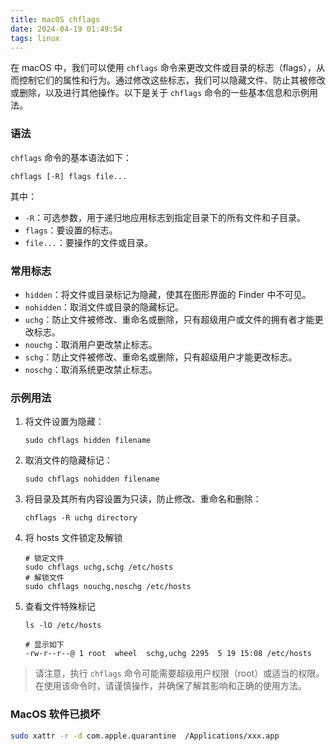 ```yaml
---
title: macOS chflags
date: 2024-04-19 01:49:54
tags: linux
---
```


在 macOS 中，我们可以使用 `chflags` 命令来更改文件或目录的标志（flags），从而控制它们的属性和行为。通过修改这些标志，我们可以隐藏文件、防止其被修改或删除，以及进行其他操作。以下是关于 `chflags` 命令的一些基本信息和示例用法。

### 语法

`chflags` 命令的基本语法如下：

```shell
chflags [-R] flags file...
```

其中：

- `-R`：可选参数，用于递归地应用标志到指定目录下的所有文件和子目录。
- `flags`：要设置的标志。
- `file...`：要操作的文件或目录。

### 常用标志

- `hidden`：将文件或目录标记为隐藏，使其在图形界面的 Finder 中不可见。
- `nohidden`：取消文件或目录的隐藏标记。
- `uchg`：防止文件被修改、重命名或删除，只有超级用户或文件的拥有者才能更改标志。
- `nouchg`：取消用户更改禁止标志。
- `schg`：防止文件被修改、重命名或删除，只有超级用户才能更改标志。
- `noschg`：取消系统更改禁止标志。

### 示例用法

1. 将文件设置为隐藏：
   ```shell
   sudo chflags hidden filename
   ```

2. 取消文件的隐藏标记：
   ```shell
   sudo chflags nohidden filename
   ```

3. 将目录及其所有内容设置为只读，防止修改、重命名和删除：
   ```shell
   chflags -R uchg directory
   ```

4. 将 hosts 文件锁定及解锁

   ```shell
   # 锁定文件
   sudo chflags uchg,schg /etc/hosts
   # 解锁文件
   sudo chflags nouchg,noschg /etc/hosts
   ```
5. 查看文件特殊标记

   ```shell
   ls -lO /etc/hosts
   
   # 显示如下
   -rw-r--r--@ 1 root  wheel  schg,uchg 2295  5 19 15:08 /etc/hosts
   ```

>  请注意，执行 `chflags` 命令可能需要超级用户权限（root）或适当的权限。在使用该命令时，请谨慎操作，并确保了解其影响和正确的使用方法。

### MacOS 软件已损坏

```bash
sudo xattr -r -d com.apple.quarantine  /Applications/xxx.app
```
